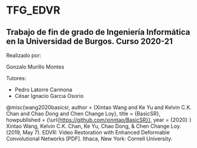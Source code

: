 # TFG_EDVR 
## Trabajo de fin de grado de Ingeniería Informática en la Universidad de Burgos. Curso 2020-21

Realizado por:

Gonzalo Murillo Montes

Tutores:

+ Pedro Latorre Carmona
+ César Ignacio Garcıa Osorio

@misc{wang2020basicsr,
  author =       {Xintao Wang and Ke Yu and Kelvin C.K. Chan and
                  Chao Dong and Chen Change Loy},
  title =        {BasicSR},
  howpublished = {\url{https://github.com/xinntao/BasicSR}},
  year =         {2020}
}
Xintao Wang, Kelvin C.K. Chan, Ke Yu, Chao Dong, &amp; Chen Change Loy. (2019, May 7). EDVR: Video Restoration with Enhanced Deformable Convolutional Networks [PDF]. Ithaca, New York: Cornell University.
